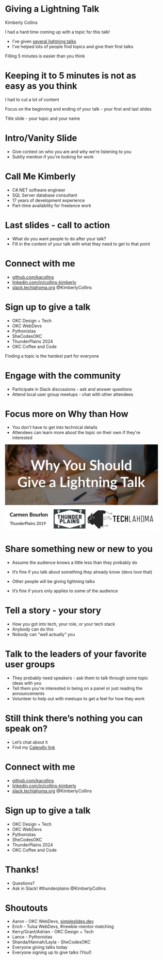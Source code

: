 # Giving a Lightning Talk
Kimberly Collins

I had a hard time coming up with a topic for this talk!
* I’ve given [several lightning talks](https://www.youtube.com/@Techlahoma/search?query=Kimberly%20Collins)
* I’ve helped lots of people find topics and give their first talks

Filling 5 minutes is easier than you think

# Keeping it to 5 minutes is not as easy as you think
I had to cut a lot of content

Focus on the beginning and ending of your talk - your first and last slides

Title slide - your topic and your name

# Intro/Vanity Slide
* Give context on who you are and why we’re listening to you
* Subtly mention if you're looking for work

# Call Me Kimberly
* C#.NET software engineer
* SQL Server database consultant
* 17 years of development experience
* Part-time availability for freelance work

# Last slides - call to action
* What do you want people to do after your talk?
* Fill in the content of your talk with what they need to get to that point

# Connect with me
* [github.com/kacollins](https://github.com/kacollins)
* [linkedin.com/in/collins-kimberly](https://linkedin.com/in/collins-kimberly)
* [slack.techlahoma.org](http://slack.techlahoma.org/) @KimberlyCollins

# Sign up to give a talk
* OKC Design + Tech
* OKC WebDevs
* Pythonistas
* SheCodesOKC
* ThunderPlains 2024
* OKC Coffee and Code

Finding a topic is the hardest part for everyone

# Engage with the community
* Participate in Slack discussions - ask and answer questions
* Attend local user group meetups - chat with other attendees

# Focus more on Why than How
* You don't have to get into technical details
* Attendees can learn more about the topic on their own if they're interested

[![Why](https://raw.githubusercontent.com/kacollins/lightning-talk/main/why-you-should-give-a-lightning-talk.png)](https://www.youtube.com/watch?v=gDxa4DRW2-I)

# Share something new or new to you
* Assume the audience knows a little less than they probably do
* It’s fine if you talk about something they already know (devs love that)

* Other people will be giving lightning talks
* It’s fine if yours only applies to some of the audience

# Tell a story - your story
* How you got into tech, your role, or your tech stack
* Anybody can do this
* Nobody can “well actually” you

# Talk to the leaders of your favorite user groups
* They probably need speakers - ask them to talk through some topic ideas with you
* Tell them you're interested in being on a panel or just reading the announcements
* Volunteer to help out with meetups to get a feel for how they work

# Still think there’s nothing you can speak on?
* Let’s chat about it
* Find my [Calendly link](https://calendly.com/kacollins/chat)

# Connect with me
* [github.com/kacollins](https://github.com/kacollins)
* [linkedin.com/in/collins-kimberly](https://linkedin.com/in/collins-kimberly)
* [slack.techlahoma.org](http://slack.techlahoma.org/) @KimberlyCollins

# Sign up to give a talk
* OKC Design + Tech
* OKC WebDevs
* Pythonistas
* SheCodesOKC
* ThunderPlains 2024
* OKC Coffee and Code

# Thanks! 
* Questions? 
* Ask in Slack! #thunderplains @KimberlyCollins

# Shoutouts
* Aaron - OKC WebDevs, [simpleslides.dev](https://simpleslides.dev/)
* Erich - Tulsa WebDevs, #newbie-mentor-matching
* Kerry/Grant/Adrian - OKC Design + Tech
* Lance - Pythonistas
* Shanda/Hannah/Layla - SheCodesOKC
* Everyone giving talks today
* Everyone signing up to give talks (You!)

